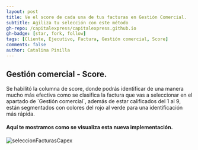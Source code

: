 ```yaml
---
layout: post
title: Ve el score de cada una de tus facturas en Gestión Comercial.
subtitle: Agiliza tu selección con este método
gh-repo: /capitalexpress/capitalexpress.github.io
gh-badge: [star, fork, follow]
tags: [Cliente, Ejecutivo, Factura, Gestión comercial, Score]
comments: false
author: Catalina Pinilla
---
```


## Gestión comercial - Score.

Se habilitó la columna de score, donde podrás identificar de una manera mucho más efectiva como se clasifica la factura que vas a seleccionar en el apartado de ´Gestión comercial´, además de estar calificados del 1 al 9, están segmentados con colores del rojo al verde para una identificación más rápida.

#### Aquí te mostramos como se visualiza esta nueva implementación.

![seleccionFacturasCapex](https://cdn.capitalexpress.cl/img/workflow_score_gestion.jpg)
